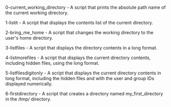 0-current_working_directory - A script that prints the absolute path name of the current working directory.

1-listit - A script that displays the contents list of the current directory.

2-bring_me_home - A script that changes the working directory to the user's home directory.

3-listfiles - A script that displays the directory contents in a long format.

4-listmorefiles - A script that displays the current directory contents, including hidden files, using the long format.

5-listfilesdigitonly - A script that displays the current directory contents in long format, including the hidden files and with the user and group IDs displayed numerically.

6-firstdirectory - A script that creates a directory named my_first_directory in the /tmp/ directory.
 
